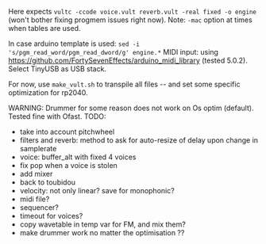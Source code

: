
Here expects `vultc -ccode voice.vult reverb.vult -real fixed -o engine ` (won't bother fixing progmem issues right now). Note: `-mac` option at times when tables are used.

In case arduino template is used: `sed -i 's/pgm_read_word/pgm_read_dword/g' engine.*`
MIDI input: using https://github.com/FortySevenEffects/arduino_midi_library (tested 5.0.2). Select TinyUSB as USB stack.

For now, use `make_vult.sh` to transpile all files -- and set some specific optimization for rp2040.

WARNING: Drummer for some reason does not work on Os optim (default). Tested fine with Ofast.
TODO:

- take into account pitchwheel
- filters and reverb: method to ask for auto-resize of delay upon change in samplerate
- voice: buffer_alt with fixed 4 voices
- fix pop when a voice is stolen
- add mixer
- back to toubidou
- velocity: not only linear? save for monophonic?
- midi file?
- sequencer?
- timeout for voices?
- copy wavetable in temp var for FM, and mix them?
- make drummer work no matter the optimisation ??
